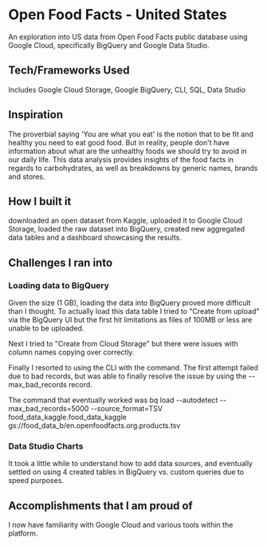 # Open Food Facts - United States
An exploration into US data from Open Food Facts public database using Google Cloud, specifically BigQuery and Google Data Studio.

## Tech/Frameworks Used
Includes Google Cloud Storage, Google BigQuery, CLI, SQL, Data Studio

## Inspiration
The proverbial saying 'You are what you eat' is the notion that to be fit and healthy you need to eat good food. But in reality, people don't have information about what are the unhealthy foods we should try to avoid in our daily life. This data analysis provides insights of the food facts in regards to carbohydrates, as well as breakdowns by generic names, brands and stores.

## How I built it
downloaded an open dataset from Kaggle, uploaded it to Google Cloud Storage, loaded the raw dataset into BigQuery, created new aggregated data tables and a dashboard showcasing the results. 

## Challenges I ran into
### Loading data to BigQuery
Given the size (1 GB), loading the data into BigQuery proved more difficult than I thought. To actually load this data table I tried to "Create from upload" via the BigQuery UI but the first hit limitations as files of 100MB or less are unable to be uploaded.

Next I tried to "Create from Cloud Storage" but there were issues with column names copying over correctly.

Finally I resorted to using the CLI with the command. The first attempt failed due to bad records, but was able to finally resolve the issue by using the --max_bad_records record.

The command that eventually worked was
bq load --autodetect --max_bad_records=5000 --source_format=TSV food_data_kaggle.food_data_kaggle gs://food_data_b/en.openfoodfacts.org.products.tsv

### Data Studio Charts
It took a little while to understand how to add data sources, and eventually settled on using 4 created tables in BigQuery vs. custom queries due to speed purposes.

## Accomplishments that I am proud of
I now have familiarity with Google Cloud and various tools within the platform.

